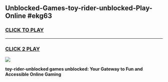 
## Unblocked-Games-toy-rider-unblocked-Play-Online #ekg63
<h3>
<a href="https://news.freeplayer.one?title=toy-rider-unblocked&ref=3">CLICK TO PLAY</a></h3>
<hr>

<h3>
<a href="https://news.freeplayer.one?title=toy-rider-unblocked&ref=3">CLICK 2 PLAY</a>
  
</h3>

<a href="https://news.freeplayer.one?title=toy-rider-unblocked&ref=3"><img src="https://clearcache.store/games.png"></a>


**toy-rider-unblocked games unblocked: Your Gateway to Fun and Accessible Online Gaming**
